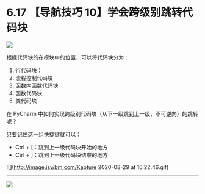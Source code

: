 # 6.17 【导航技巧 10】学会跨级别跳转代码块

![](http://image.iswbm.com/20200804124133.png)

根据代码块的在模块中的位置，可以将代码块分为：

1. 行代码块：
2. 流程控制代码块
3. 函数内函数代码块
4. 函数代码块
5. 类代码块

在 PyCharm 中如何实现跨级别代码块（从下一级跳到上一级，不可逆向）的跳转呢？

只要记住这一组快捷键就可以：

- Ctrl + [：跳到上一级代码块开始的地方
- Ctrl + ]：跳到上一级代码块结束的地方


![](http://image.iswbm.com/Kapture 2020-08-29 at 16.22.46.gif)

---

![](http://image.iswbm.com/20200607174235.png)